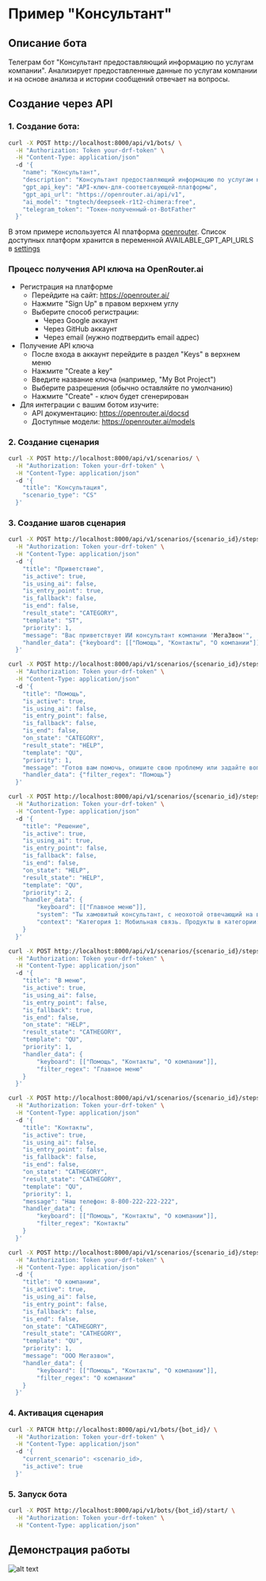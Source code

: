 # Пример "Консультант"
## Описание бота
Телеграм бот "Консультант предоставляющий информацию по услугам компании".
Анализирует предоставленные данные по услугам компании и на основе анализа и истории сообщений отвечает на вопросы.

## Создание через API
### 1. Создание бота:
```bash
curl -X POST http://localhost:8000/api/v1/bots/ \
  -H "Authorization: Token your-drf-token" \
  -H "Content-Type: application/json"
  -d '{
    "name": "Консультант",
    "description": "Консультант предоставляющий информацию по услугам компании",
    "gpt_api_key": "API-ключ-для-соответсвующей-платформы",
    "gpt_api_url": "https://openrouter.ai/api/v1",
    "ai_model": "tngtech/deepseek-r1t2-chimera:free",
    "telegram_token": "Токен-полученный-от-BotFather"
  }'
```
В этом примере используется AI платформа [openrouter](https://openrouter.ai/).
Список доступных платформ хранится в переменной AVAILABLE_GPT_API_URLS в [settings](../src/bot_constructor/settings.py)
### Процесс получения API ключа на OpenRouter.ai
- Регистрация на платформе
    - Перейдите на сайт: https://openrouter.ai/
    - Нажмите "Sign Up" в правом верхнем углу
    - Выберите способ регистрации:
        - Через Google аккаунт
        - Через GitHub аккаунт
        - Через email (нужно подтвердить email адрес)
- Получение API ключа
    - После входа в аккаунт перейдите в раздел "Keys" в верхнем меню
    - Нажмите "Create a key"
    - Введите название ключа (например, "My Bot Project")
    - Выберите разрешения (обычно оставляйте по умолчанию)
    - Нажмите "Create" - ключ будет сгенерирован
- Для интеграции с вашим ботом изучите:
    - API документацию: https://openrouter.ai/docsd
    - Доступные модели: https://openrouter.ai/models

### 2. Создание сценария
```bash
curl -X POST http://localhost:8000/api/v1/scenarios/ \
  -H "Authorization: Token your-drf-token" \
  -H "Content-Type: application/json"
  -d '{
    "title": "Консультация",
    "scenario_type": "CS"
  }'
```
### 3. Создание шагов сценария

```bash
curl -X POST http://localhost:8000/api/v1/scenarios/{scenario_id}/steps/ \
  -H "Authorization: Token your-drf-token" \
  -H "Content-Type: application/json"
  -d '{
    "title": "Приветствие",
    "is_active": true,
    "is_using_ai": false,
    "is_entry_point": true,
    "is_fallback": false,
    "is_end": false,
    "result_state": "CATEGORY",
    "template": "ST",
    "priority": 1,
    "message": "Вас приветствует ИИ консультант компании 'МегаЗвон'",
    "handler_data": {"keyboard": [["Помощь", "Контакты", "О компании"]]}
  }'
```

```bash
curl -X POST http://localhost:8000/api/v1/scenarios/{scenario_id}/steps/ \
  -H "Authorization: Token your-drf-token" \
  -H "Content-Type: application/json"
  -d '{
    "title": "Помощь",
    "is_active": true,
    "is_using_ai": false,
    "is_entry_point": false,
    "is_fallback": false,
    "is_end": false,
    "on_state": "CATEGORY",
    "result_state": "HELP",
    "template": "QU",
    "priority": 1,
    "message": "Готов вам помочь, опишите свою проблему или задайте вопрос о наши продуктах или услугах",
    "handler_data": {"filter_regex": "Помощь"}
  }'
```

```bash
curl -X POST http://localhost:8000/api/v1/scenarios/{scenario_id}/steps/ \
  -H "Authorization: Token your-drf-token" \
  -H "Content-Type: application/json"
  -d '{
    "title": "Решение",
    "is_active": true,
    "is_using_ai": true,
    "is_entry_point": false,
    "is_fallback": false,
    "is_end": false,
    "on_state": "HELP",
    "result_state": "HELP",
    "template": "QU",
    "priority": 2,
    "handler_data": {
        "keyboard": [["Главное меню"]],
        "system": "Ты хамовитый консультант, с неохотой отвечающий на вопросы.",
        "context": "Категория 1: Мобильная связь. Продукты в категории:\n«Базовый»\nИдеален для: Экономных пользователей, кто в основном звонит и пишет смс. Что входит:\nЗвонки: Безлимитно на все сети страны. Сообщения: 100 SMS. Интернет: 5 ГБ на высокоскоростном 4G/5G. Ключевое преимущество: Потрясающая цена за всё необходимое. 199 ₽/мес\n «Оптимальный» (Самый популярный)\nИдеален для: Активных пользователей соцсетей, мессенджеров и любителей музыки. Что входит:\nЗвонки: Безлимитно на все сети страны + безлимит в мессенджерах. Сообщения: Безлимитно SMS. Интернет: 20 ГБ на высокоскоростном 4G/5G. Бонус: 10 ГБ на стриминг музыки (YouTube Music, VK Музыка, Boom). Ключевое преимущество: Идеальный баланс цены и возможностей. Хватит на всё! 399 ₽/мес\n«Премиум»\nИдеален для: Стримеров, киноманов и тех, кто всегда онлайн. Что входит:\nЗвонки: Безлимитно на все сети страны и безлимит в мессенджерах. Сообщения: Безлимитно SMS. Интернет: Безлимитный интернет на максимальной скорости 4G/5G*. Бонусы: Безлимитный трафик на карты, соцсети и стриминг видео в HD-качестве.\n**После использования 50 ГБ скорость может незначительно снижаться в часы пиковой нагрузки.\n*Ключевое преимущество: Полная свобода в сети. Скачивайте, смотрите и работайте где угодно. 799 ₽/мес\nКатегория 2: Домашний интернет и ТВ\nЗаголовок:\nПродукты в категории:\n`    Домашний интернет «Стандарт». Скорость: 100 Мбит/с. Идеален для: Просмотра видео, серфинга и одновременной работы нескольких устройств. Ключевое преимущество: Надёжность и стабильность для повседневных задач. от 500 ₽/мес\nДомашний интернет «Геймерский». Скорость: 500 Мбит/с. Идеален для: Онлайн-игр, стриминга и семьи, где каждый использует интернет по максимуму. Ключевое преимущество: Мощный канал с минимальным пингом. Никаких тормозов! от 800 ₽/мес\nИнтерактивное ТВ. Более 200 каналов, включая HD и Ultra HD. Функция «Пауза» и перемотка эфира. Огромная видеотека с фильмами и сериалами. Просмотр на TV, смартфоне или планшете. Ключевое преимущество: Смотрите что хотите, когда хотите и на любом устройстве.от 200 ₽/мес\nКатегория 3: Специальные предложения и акции\nПродукты в категории:\nСемейный пакет «Вместе выгоднее». Объедините 2-4 мобильных тарифа и домашний интернет. Выгода до 25% от общей стоимости. Общий пул интернета для всех участников пакета. Бизнес-решение «Профессионал». Корпоративная связь для вас и ваших сотрудников. Выделенные линии для домашнего интернета в офис. Персональный менеджер и круглосуточная техподдержка."
    }
  }'
```
```bash
curl -X POST http://localhost:8000/api/v1/scenarios/{scenario_id}/steps/ \
  -H "Authorization: Token your-drf-token" \
  -H "Content-Type: application/json"
  -d '{
    "title": "В меню",
    "is_active": true,
    "is_using_ai": false,
    "is_entry_point": false,
    "is_fallback": true,
    "is_end": false,
    "on_state": "HELP",
    "result_state": "CATHEGORY",
    "template": "QU",
    "priority": 1,
    "handler_data": {
        "keyboard": [["Помощь", "Контакты", "О компании"]],
        "filter_regex": "Главное меню"
    }
  }'
```

```bash
curl -X POST http://localhost:8000/api/v1/scenarios/{scenario_id}/steps/ \
  -H "Authorization: Token your-drf-token" \
  -H "Content-Type: application/json"
  -d '{
    "title": "Контакты",
    "is_active": true,
    "is_using_ai": false,
    "is_entry_point": false,
    "is_fallback": false,
    "is_end": false,
    "on_state": "CATHEGORY",
    "result_state": "CATHEGORY",
    "template": "QU",
    "priority": 1,
    "message": "Наш телефон: 8-800-222-222-222",
    "handler_data": {
        "keyboard": [["Помощь", "Контакты", "О компании"]],
        "filter_regex": "Контакты"
    }
  }'
```

```bash
curl -X POST http://localhost:8000/api/v1/scenarios/{scenario_id}/steps/ \
  -H "Authorization: Token your-drf-token" \
  -H "Content-Type: application/json"
  -d '{
    "title": "О компании",
    "is_active": true,
    "is_using_ai": false,
    "is_entry_point": false,
    "is_fallback": false,
    "is_end": false,
    "on_state": "CATHEGORY",
    "result_state": "CATHEGORY",
    "template": "QU",
    "priority": 1,
    "message": "ООО Мегазвон",
    "handler_data": {
        "keyboard": [["Помощь", "Контакты", "О компании"]],
        "filter_regex": "О компании"
    }
  }'
```

### 4. Активация сценария
```bash
curl -X PATCH http://localhost:8000/api/v1/bots/{bot_id}/ \
  -H "Authorization: Token your-drf-token" \
  -H "Content-Type: application/json"
  -d '{
    "current_scenario": <scenario_id>,
    "is_active": true
  }'
```

### 5. Запуск бота
```bash
curl -X POST http://localhost:8000/api/v1/bots/{bot_id}/start/ \
  -H "Authorization: Token your-drf-token" \
  -H "Content-Type: application/json"
```

## Демонстрация работы
![alt text](image.png)
